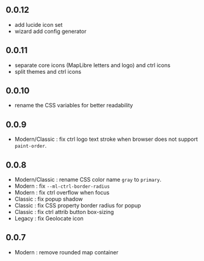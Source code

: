 ## 0.0.12

- add lucide icon set
- wizard add config generator

## 0.0.11

- separate core icons (MapLibre letters and logo) and ctrl icons
- split themes and ctrl icons

## 0.0.10

- rename the CSS variables for better readability

## 0.0.9

- Modern/Classic : fix ctrl logo text stroke when browser does not support `paint-order`.

## 0.0.8

- Modern/Classic : rename CSS color name `gray` to `primary`.
- Modern : fix `--ml-ctrl-border-radius`
- Modern : fix ctrl overflow when focus
- Classic : fix popup shadow
- Classic : fix CSS property border radius for popup
- Classic : fix ctrl attrib button box-sizing
- Legacy : fix Geolocate icon

## 0.0.7

- Modern : remove rounded map container

